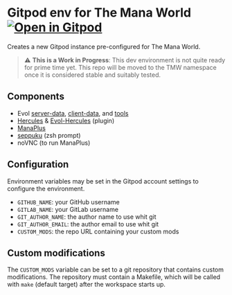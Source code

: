 # Gitpod env for The Mana World &nbsp; [![Open in Gitpod](https://img.shields.io/badge/Gitpod-ready-blue?logo=gitpod)](https://gitpod.io/#https://github.com/Helianthella/evol-gitpod)

Creates a new Gitpod instance pre-configured for The Mana World.

> ⚠️ **This is a Work in Progress**: This dev environment is not quite ready for prime time yet.
  This repo will be moved to the TMW namespace once it is considered stable and suitably tested.

## Components
- Evol [server-data](https://gitlab.com/evol/serverdata), [client-data](https://gitlab.com/evol/clientdata), and [tools](https://gitlab.com/evol/evol-tools)
- [Hercules](https://gitlab.com/evol/hercules) & [Evol-Hercules](https://gitlab.com/evol/evol-hercules) (plugin)
- [ManaPlus](https://gitlab.com/manaplus/manaplus)
- [seppuku](https://github.com/Helianthella/seppuku) (zsh prompt)
- noVNC (to run ManaPlus)

## Configuration
Environment variables may be set in the Gitpod account settings to configure the environment.

- `GITHUB_NAME`: your GitHub username
- `GITLAB_NAME`: your GitLab username
- `GIT_AUTHOR_NAME`: the author name to use whit git
- `GIT_AUTHOR_EMAIL`: the author email to use whit git
- `CUSTOM_MODS`: the repo URL containing your custom mods

## Custom modifications
The `CUSTOM_MODS` variable can be set to a git repository that contains custom modifications.
The repository must contain a Makefile, which will be called with `make` (default target) after the workspace starts up.
